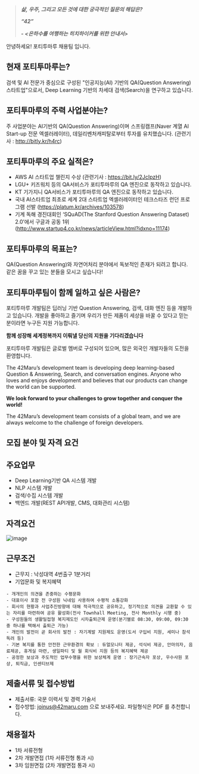 >***삶, 우주, 그리고 모든 것에 대한 궁극적인 질문의 해답은?***
>
>***“42”***
>
>***- <은하수를 여행하는 히치하이커를 위한 안내서>***


안녕하세요! 포티투마루 채용팀 입니다.

## 현재 포티투마루는?
검색 및 AI 전문가 중심으로 구성된 "인공지능(AI) 기반의 QA(Question Answering) 스타트업"으로서, Deep Learning 기반의 차세대 검색(Search)을 연구하고 있습니다.

## 포티투마루의 주력 사업분야는?
주 사업분야는 AI기반의 QA(Question Answering)이며 스프링캠프(Naver 계열 AI Start-up 전문 엑셀러레이터), 데일리벤처캐피탈로부터 투자를 유치했습니다. (관련기사 : http://bitly.kr/h4rc)

## 포티투마루의 주요 실적은?
- AWS AI 스타트업 챌린지 수상 (관련기사 : https://bit.ly/2JcIpzH)
- LGU+ 키즈워치 등의 QA서비스가 포티투마루의 QA 엔진으로 동작하고 있습니다.
- KT 기가지니 QA서비스가 포티투마루의 QA 엔진으로 동작하고 있습니다.
- 국내 AI스타트업 최초로 세계 2대 스타트업 엑셀러레이터인 테크스타즈 런던 프로그램 선발 (https://platum.kr/archives/103578)
- 기계 독해 경진대회인 ‘SQuAD(The Stanford Question Answering Dataset) 2.0’에서 구글과 공동 1위  (http://www.startup4.co.kr/news/articleView.html?idxno=11174)

## 포티투마루의 목표는?
QA(Question Answering)와 자연어처리 분야에서 독보적인 존재가 되려고 합니다. 같은 꿈을 꾸고 있는 분들을 모시고 싶습니다!

## 포티투마루팀이 함께 일하고 싶은 사람은?
포티투마루 개발팀은 딥러닝 기반 Question Answering, 검색, 대화 엔진 등을 개발하고 있습니다. 개발을 좋아하고 즐기며 우리가 만든 제품이 세상을 바꿀 수 있다고 믿는 분이라면 누구든 지원 가능합니다.

**함께 성장해 세계정복까지 이뤄낼 당신의 지원을 기다리겠습니다**

포티투마루 개발팀은 글로벌 멤버로 구성되어 있으며, 많은 외국인 개발자들의 도전을 환영합니다.

The 42Maru’s development team is developing deep learning-based Question & Answering, Search, and conversation engines. Anyone who loves and enjoys development and believes that our products can change the world can be supported.

**We look forward to your challenges to grow together and conquer the world!**

The 42Maru’s development team consists of a global team, and we are always welcome to the challenge of foreign developers.


## 모집 분야 및 자격 요건


## 주요업무
- Deep Learning기반 QA 시스템 개발
- NLP 시스템 개발
- 검색/수집 시스템 개발
- 백엔드 개발(REST API개발, CMS, 대화관리 시스템)


## 자격요건
![image](https://user-images.githubusercontent.com/25053032/73820488-42d5dd00-4835-11ea-85cd-ff91e738ef32.png)


## 근무조건
* 근무지 : 낙성대역 4번출구 1분거리
* 기업문화 및 복지혜택
```
- 개개인의 의견을 존중하는 수평문화
- 대표이사 포함 전 구성원 닉네임 사용하여 수평적 소통강화
- 회사의 현황과 사업추진방향에 대해 적극적으로 공유하고, 정기적으로 의견을 교환할 수 있는 자리를 마련하여 공유 활성화(전사 Townhall Meeting, 전사 Monthly 시행 중)
- 구성원들의 생활밀접형 복지제도인 시차출퇴근제 운영(분기별로 08:30, 09:00, 09:30 중 하나를 택해서 출퇴근 가능)
- 개인의 발전이 곧 회사의 발전 : 자기계발 지원제도 운영(도서 구입비 지원, 세미나 참석 독려 등) 
- 기본 복지를 통한 안전한 근무환경의 확보 : 듀얼모니터 제공, 석식비 제공, 안마의자, 음료제공, 휴게실 마련, 생일파티 및 월 회식비 지원 등의 복지혜택 제공
- 공정한 보상과 주도적인 업무수행을 위한 보상체계 운영 : 장기근속자 포상, 우수사원 포상, 퇴직금, 인센티브제
```

## 제출서류 및 접수방법
* 제출서류: 국문 이력서 및 경력 기술서
* 접수방법: joinus@42maru.com 으로 보내주세요. 파일형식은 PDF 를 추천합니다.

## 채용절차
* 1차 서류전형
* 2차 개발면접 (1차 서류전형 통과 시)
* 3차 임원면접 (2차 개발면접 통과 시)
